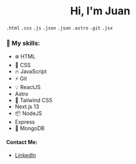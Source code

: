 <h1 align="center">
  Hi, I'm Juan
</h1>

`.html` `.css` `.js` `.json` `.json` `.astro` `.git` `.jsx`

### :pushpin: My skills:

- :snowflake: HTML
- :crystal_ball: CSS
- :fire: JavaScript
- :zap: Git
- :bulb: ReactJS
- Astro
- :leaves: Tailwind CSS
- Next.js 13
- :package: NodeJS
- Express
- :seedling: MongoDB

#### Contact Me:

- [LinkedIn](https://www.linkedin.com/in/juan-burgueño)
